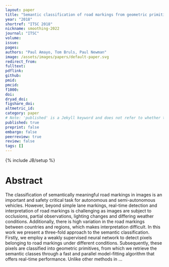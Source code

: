 ```yaml
---
layout: paper
title: "Semantic classification of road markings from geometric primitives"
year: "2018"
shortref: "ITSC 2018"
nickname: smoothing-2022
journal: "ITSC"
volume: 
issue: 
pages: 
authors: "Paul Amayo, Tom Bruls, Paul Newman"
image: /assets/images/papers/default-paper.svg
redirect_from: 
fulltext:
pdflink: 
github: 
pmid: 
pmcid: 
f1000: 
doi: 
dryad_doi:
figshare_doi: 
altmetric_id: 
category: paper
# Note: 'published' is a Jekyll keyword and does not refer to whether the paper is published, but rather to whether this Markdown should be part of the rendered site.
published: true
preprint: false
embargo: false	
peerreview: true
review: false
tags: []
---
```

{% include JB/setup %}

# Abstract 

The classification of semantically meaningful road markings in images is an important and safety critical task for autonomous and semi-autonomous vehicles. However, beyond simple lane markings, real-time detection and interpretation of road markings is challenging as images are subject to occlusions, partial observations, lighting changes and differing weather conditions. Additionally, there is high variation in the road markings between countries and regions, which makes interpretation difficult. In this work we present a three-fold approach to the semantic classification. Firstly, we employ a weakly supervised neural network to detect pixels belonging to road markings under different conditions. Subsequently, these pixels are classified into geometric primitives, from which we retrieve the semantic classes through a fast and parallel model-fitting algorithm that offers real-time performance. Unlike other methods in …